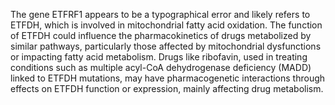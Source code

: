 The gene ETFRF1 appears to be a typographical error and likely refers to ETFDH, which is involved in mitochondrial fatty acid oxidation. The function of ETFDH could influence the pharmacokinetics of drugs metabolized by similar pathways, particularly those affected by mitochondrial dysfunctions or impacting fatty acid metabolism. Drugs like ribofavin, used in treating conditions such as multiple acyl-CoA dehydrogenase deficiency (MADD) linked to ETFDH mutations, may have pharmacogenetic interactions through effects on ETFDH function or expression, mainly affecting drug metabolism.